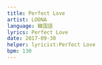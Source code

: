 ```yaml
---
title: Perfect Love
artist: LOONA
language: 韓国語
lyrics: Perfect Love
date: 2017-09-30
helper: lyricist:Perfect Love
bpm: 130
---
```

